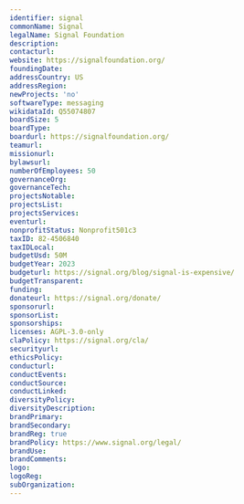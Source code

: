 ```yaml
---
identifier: signal
commonName: Signal
legalName: Signal Foundation
description:
contacturl:
website: https://signalfoundation.org/
foundingDate:
addressCountry: US
addressRegion:
newProjects: 'no'
softwareType: messaging
wikidataId: Q55074807
boardSize: 5
boardType:
boardurl: https://signalfoundation.org/
teamurl:
missionurl:
bylawsurl:
numberOfEmployees: 50
governanceOrg:
governanceTech:
projectsNotable:
projectsList:
projectsServices:
eventurl:
nonprofitStatus: Nonprofit501c3
taxID: 82-4506840
taxIDLocal:
budgetUsd: 50M
budgetYear: 2023
budgeturl: https://signal.org/blog/signal-is-expensive/
budgetTransparent:
funding:
donateurl: https://signal.org/donate/
sponsorurl:
sponsorList:
sponsorships:
licenses: AGPL-3.0-only
claPolicy: https://signal.org/cla/
securityurl:
ethicsPolicy:
conducturl:
conductEvents:
conductSource:
conductLinked:
diversityPolicy:
diversityDescription:
brandPrimary:
brandSecondary:
brandReg: true
brandPolicy: https://www.signal.org/legal/
brandUse:
brandComments:
logo:
logoReg:
subOrganization:
---
```

